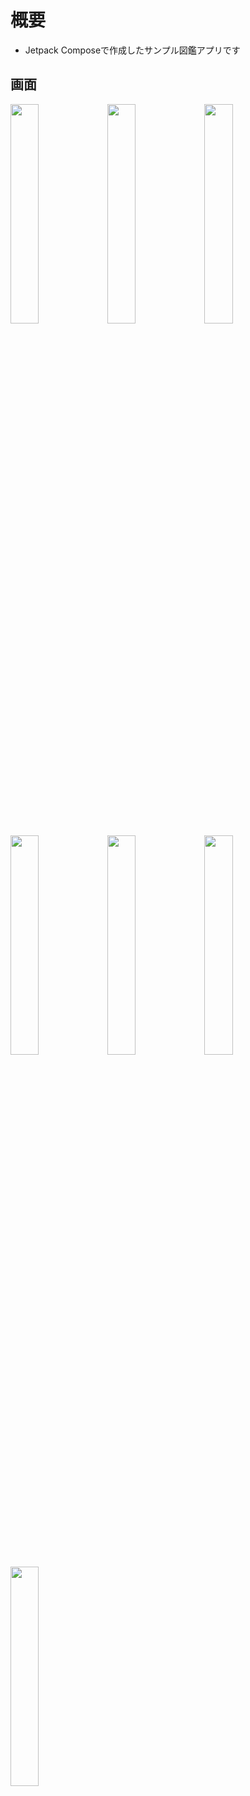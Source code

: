# 概要
* Jetpack Composeで作成したサンプル図鑑アプリです

## 画面
<img src="https://github.com/user-attachments/assets/5c7b7083-4fdc-4eac-99ad-5c661a12fcab" width="30%" height="30%">
<img src="https://github.com/user-attachments/assets/ab059360-b196-46d2-afac-8c363f402779" width="30%" height="30%">
<img src="https://github.com/user-attachments/assets/b37833bf-aa70-4630-8c2f-35fd4cf140da" width="30%" height="30%">
<img src="https://github.com/user-attachments/assets/14bdb97a-56fa-44ab-97e6-0a95f5057d18" width="30%" height="30%">
<img src="https://github.com/user-attachments/assets/6667219c-0315-4526-8cae-26491451ccf1" width="30%" height="30%">
<img src="https://github.com/user-attachments/assets/d6c444b8-55f1-4332-b8d8-12b296f4b659" width="30%" height="30%">
<img src="https://github.com/user-attachments/assets/2ac86230-f2d6-4af3-bbf4-b9f8263c4dd1" width="30%" height="30%">
